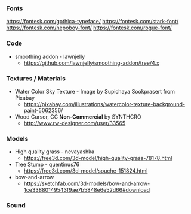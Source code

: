 ### Fonts
https://fontesk.com/gothica-typeface/
https://fontesk.com/stark-font/
https://fontesk.com/nepoboy-font/
https://fontesk.com/rogue-font/

### Code
- smoothing addon - lawnjelly
	- https://github.com/lawnjelly/smoothing-addon/tree/4.x

### Textures / Materials
- Water Color Sky Texture - Image by Supichaya Sookprasert from Pixabay
  - https://pixabay.com/illustrations/watercolor-texture-background-paint-5062356/
- Wood Cursor, CC **Non-Commercial** by SYNTHCRO
  - http://www.rw-designer.com/user/33565

### Models
- High quality grass - nevayashka
  - https://free3d.com/3d-model/high-quality-grass-78178.html
- Tree Stump - quentinus76
  - https://free3d.com/3d-model/souche-151824.html
- bow-and-arrow
  - https://sketchfab.com/3d-models/bow-and-arrow-1ce33880149543f9ae7b5848e6e52d66#download
### Sound
